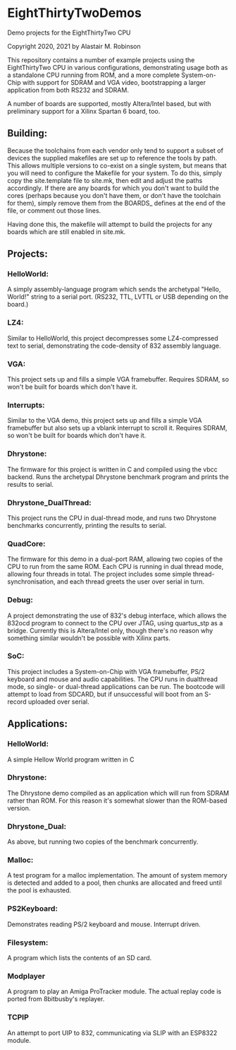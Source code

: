 # EightThirtyTwoDemos
Demo projects for the EightThirtyTwo CPU

Copyright 2020, 2021 by Alastair M. Robinson



This repository contains a number of example projects using the EightThirtyTwo CPU
in various configurations, demonstrating usage both as a standalone CPU running
from ROM, and a more complete System-on-Chip with support for SDRAM and VGA video,
bootstrapping a larger application from both RS232 and SDRAM.

A number of boards are supported, mostly Altera/Intel based, but with preliminary
support for a Xilinx Spartan 6 board, too.

## Building:
Because the toolchains from each vendor only tend to support a subset of devices
the supplied makefiles are set up to reference the tools by path.  This allows
multiple versions to co-exist on a single system, but means that you will need 
to configure the Makefile for your system.
To do this, simply copy the site.template file to site.mk, then edit and adjust
the paths accordingly.
If there are any boards for which you don't want to build the cores (perhaps because
you don't have them, or don't have the toolchain for them), simply remove them from
the BOARDS_<DEVICE> defines at the end of the file, or comment out those lines.

Having done this, the makefile will attempt to build the projects for any boards
which are still enabled in site.mk.

## Projects:

### HelloWorld:
A simply assembly-language program which sends the archetypal "Hello, World!" string 
to a serial port. (RS232, TTL, LVTTL or USB depending on the board.)

### LZ4:
Similar to HelloWorld, this project decompresses some LZ4-compressed text to serial,
demonstrating the code-density of 832 assembly language.

### VGA:
This project sets up and fills a simple VGA framebuffer.  Requires SDRAM, so won't
be built for boards which don't have it.

### Interrupts:
Similar to the VGA demo, this project sets up and fills a simple VGA framebuffer but
also sets up a vblank interrupt to scroll it.  Requires SDRAM, so won't
be built for boards which don't have it.

### Dhrystone:
The firmware for this project is written in C and compiled using the vbcc backend.
Runs the archetypal Dhrystone benchmark program and prints the results to serial.

### Dhrystone_DualThread:
This project runs the CPU in dual-thread mode, and runs two Dhrystone benchmarks
concurrently, printing the results to serial.

### QuadCore:
The firmware for this demo in a dual-port RAM, allowing two copies of the CPU
to run from the same ROM.  Each CPU is running in dual thread mode, allowing four
threads in total.  The project includes some simple thread-synchronisation,
and each thread greets the user over serial in turn.

### Debug:
A project demonstrating the use of 832's debug interface, which allows the
832ocd program to connect to the CPU over JTAG, using quartus_stp as a bridge.
Currently this is Altera/Intel only, though there's no reason why something
similar wouldn't be possible with Xilinx parts.

### SoC:
This project includes a System-on-Chip with VGA framebuffer, PS/2 keyboard and
mouse and audio capabilities.
The CPU runs in dualthread mode, so single- or dual-thread applications can be run.
The bootcode will attempt to load from SDCARD, but if unsuccessful will boot from
an S-record uploaded over serial.

## Applications:

### HelloWorld:
A simple Hellow World program written in C

### Dhrystone:
The Dhrystone demo compiled as an application which will run from SDRAM rather than
ROM.  For this reason it's somewhat slower than the ROM-based version.

### Dhrystone_Dual:
As above, but running two copies of the benchmark concurrently.

### Malloc:
A test program for a malloc implementation.  The amount of system memory is detected
and added to a pool, then chunks are allocated and freed until the pool is exhausted.

### PS2Keyboard:
Demonstrates reading PS/2 keyboard and mouse.  Interrupt driven.

### Filesystem:
A program which lists the contents of an SD card.

### Modplayer
A program to play an Amiga ProTracker module.  The actual replay code is ported from
8bitbusby's replayer.

### TCPIP
An attempt to port UIP to 832, communicating via SLIP with an ESP8322 module.
